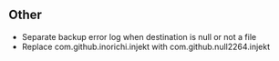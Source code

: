 <!-- Formatting
## Additions  ?? New features

## Changes  ?? Behaviour changes

## Fixes  ?? Bugfixes

## Translation  ?? translation changes/updates

## Other  ?? Technical stuff, what happened behind the scene
-->
## Other
- Separate backup error log when destination is null or not a file
- Replace com.github.inorichi.injekt with com.github.null2264.injekt
